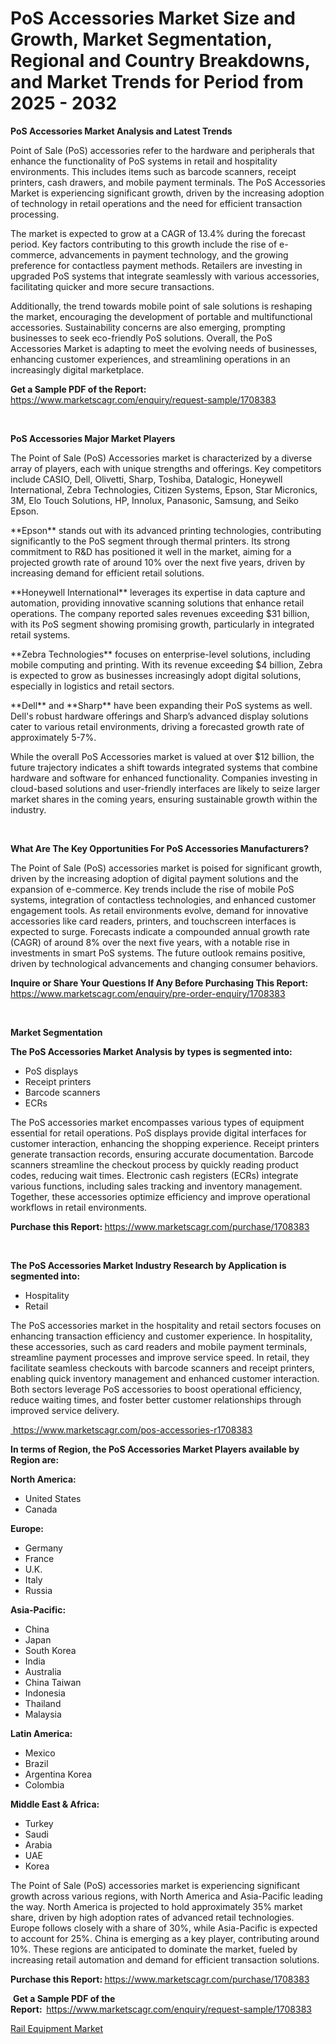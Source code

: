 <p><h1>PoS Accessories Market Size and Growth, Market Segmentation, Regional and Country Breakdowns, and Market Trends for Period from 2025 -  2032</h1></p><p><strong>PoS Accessories Market Analysis and Latest Trends</strong></p>
<p><p>Point of Sale (PoS) accessories refer to the hardware and peripherals that enhance the functionality of PoS systems in retail and hospitality environments. This includes items such as barcode scanners, receipt printers, cash drawers, and mobile payment terminals. The PoS Accessories Market is experiencing significant growth, driven by the increasing adoption of technology in retail operations and the need for efficient transaction processing.</p><p>The market is expected to grow at a CAGR of 13.4% during the forecast period. Key factors contributing to this growth include the rise of e-commerce, advancements in payment technology, and the growing preference for contactless payment methods. Retailers are investing in upgraded PoS systems that integrate seamlessly with various accessories, facilitating quicker and more secure transactions.</p><p>Additionally, the trend towards mobile point of sale solutions is reshaping the market, encouraging the development of portable and multifunctional accessories. Sustainability concerns are also emerging, prompting businesses to seek eco-friendly PoS solutions. Overall, the PoS Accessories Market is adapting to meet the evolving needs of businesses, enhancing customer experiences, and streamlining operations in an increasingly digital marketplace.</p></p>
<p><strong>Get a Sample PDF of the Report:&nbsp;</strong> <a href="https://www.marketscagr.com/enquiry/request-sample/1708383?utm_campaign=2584&utm_medium=2&utm_source=Github&utm_content=ia&utm_term=22022025&utm_id=pos-accessories">https://www.marketscagr.com/enquiry/request-sample/1708383</a></p>
<p>&nbsp;</p>
<p><strong>PoS Accessories Major Market Players</strong></p>
<p><p>The Point of Sale (PoS) Accessories market is characterized by a diverse array of players, each with unique strengths and offerings. Key competitors include CASIO, Dell, Olivetti, Sharp, Toshiba, Datalogic, Honeywell International, Zebra Technologies, Citizen Systems, Epson, Star Micronics, 3M, Elo Touch Solutions, HP, Innolux, Panasonic, Samsung, and Seiko Epson.</p><p>**Epson** stands out with its advanced printing technologies, contributing significantly to the PoS segment through thermal printers. Its strong commitment to R&D has positioned it well in the market, aiming for a projected growth rate of around 10% over the next five years, driven by increasing demand for efficient retail solutions.</p><p>**Honeywell International** leverages its expertise in data capture and automation, providing innovative scanning solutions that enhance retail operations. The company reported sales revenues exceeding $31 billion, with its PoS segment showing promising growth, particularly in integrated retail systems.</p><p>**Zebra Technologies** focuses on enterprise-level solutions, including mobile computing and printing. With its revenue exceeding $4 billion, Zebra is expected to grow as businesses increasingly adopt digital solutions, especially in logistics and retail sectors.</p><p>**Dell** and **Sharp** have been expanding their PoS systems as well. Dell's robust hardware offerings and Sharp’s advanced display solutions cater to various retail environments, driving a forecasted growth rate of approximately 5-7%.</p><p>While the overall PoS Accessories market is valued at over $12 billion, the future trajectory indicates a shift towards integrated systems that combine hardware and software for enhanced functionality. Companies investing in cloud-based solutions and user-friendly interfaces are likely to seize larger market shares in the coming years, ensuring sustainable growth within the industry.</p></p>
<p>&nbsp;</p>
<p><strong>What Are The Key Opportunities For PoS Accessories Manufacturers?</strong></p>
<p><p>The Point of Sale (PoS) accessories market is poised for significant growth, driven by the increasing adoption of digital payment solutions and the expansion of e-commerce. Key trends include the rise of mobile PoS systems, integration of contactless technologies, and enhanced customer engagement tools. As retail environments evolve, demand for innovative accessories like card readers, printers, and touchscreen interfaces is expected to surge. Forecasts indicate a compounded annual growth rate (CAGR) of around 8% over the next five years, with a notable rise in investments in smart PoS systems. The future outlook remains positive, driven by technological advancements and changing consumer behaviors.</p></p>
<p><strong>Inquire or Share Your Questions If Any Before Purchasing This Report:</strong> <a href="https://www.marketscagr.com/enquiry/pre-order-enquiry/1708383?utm_campaign=2584&utm_medium=2&utm_source=Github&utm_content=ia&utm_term=22022025&utm_id=pos-accessories">https://www.marketscagr.com/enquiry/pre-order-enquiry/1708383</a></p>
<p>&nbsp;</p>
<p><strong>Market Segmentation</strong></p>
<p><strong>The PoS Accessories Market Analysis by types is segmented into:</strong></p>
<p><ul><li>PoS displays</li><li>Receipt printers</li><li>Barcode scanners</li><li>ECRs</li></ul></p>
<p><p>The PoS accessories market encompasses various types of equipment essential for retail operations. PoS displays provide digital interfaces for customer interaction, enhancing the shopping experience. Receipt printers generate transaction records, ensuring accurate documentation. Barcode scanners streamline the checkout process by quickly reading product codes, reducing wait times. Electronic cash registers (ECRs) integrate various functions, including sales tracking and inventory management. Together, these accessories optimize efficiency and improve operational workflows in retail environments.</p></p>
<p><strong>Purchase this Report:&nbsp;</strong><a href="https://www.marketscagr.com/purchase/1708383?utm_campaign=2584&utm_medium=2&utm_source=Github&utm_content=ia&utm_term=22022025&utm_id=pos-accessories">https://www.marketscagr.com/purchase/1708383</a></p>
<p>&nbsp;</p>
<p><strong>The PoS Accessories Market Industry Research by Application is segmented into:</strong></p>
<p><ul><li>Hospitality</li><li>Retail</li></ul></p>
<p><p>The PoS accessories market in the hospitality and retail sectors focuses on enhancing transaction efficiency and customer experience. In hospitality, these accessories, such as card readers and mobile payment terminals, streamline payment processes and improve service speed. In retail, they facilitate seamless checkouts with barcode scanners and receipt printers, enabling quick inventory management and enhanced customer interaction. Both sectors leverage PoS accessories to boost operational efficiency, reduce waiting times, and foster better customer relationships through improved service delivery.</p></p>
<p><a href="https://www.marketscagr.com/pos-accessories-r1708383?utm_campaign=2584&utm_medium=2&utm_source=Github&utm_content=ia&utm_term=22022025&utm_id=pos-accessories">&nbsp;https://www.marketscagr.com/pos-accessories-r1708383</a></p>
<p><strong>In terms of Region, the PoS Accessories Market Players available by Region are:</strong></p>
<p>
    <p> <strong> North America: </strong>
        <ul>
            <li>United States</li>
            <li>Canada</li>
        </ul>
        </p> 
    <p> <strong> Europe: </strong>
        <ul>
            <li>Germany</li>
            <li>France</li>
            <li>U.K.</li>
            <li>Italy</li>
            <li>Russia</li>
        </ul>
        </p> 
    <p> <strong> Asia-Pacific: </strong>
        <ul>
            <li>China</li>
            <li>Japan</li>
            <li>South Korea</li>
            <li>India</li>
            <li>Australia</li>
            <li>China Taiwan</li>
            <li>Indonesia</li>
            <li>Thailand</li>
            <li>Malaysia</li>
        </ul>
        </p> 
    <p> <strong> Latin America: </strong>
        <ul>
            <li>Mexico</li>
            <li>Brazil</li>
            <li>Argentina Korea</li>
            <li>Colombia</li>
        </ul>
        </p> 
    <p> <strong> Middle East & Africa: </strong>
        <ul>
            <li>Turkey</li>
            <li>Saudi</li>
            <li>Arabia</li>
            <li>UAE</li>
            <li>Korea</li>
        </ul>
    </p>
    </p>
<p><p>The Point of Sale (PoS) accessories market is experiencing significant growth across various regions, with North America and Asia-Pacific leading the way. North America is projected to hold approximately 35% market share, driven by high adoption rates of advanced retail technologies. Europe follows closely with a share of 30%, while Asia-Pacific is expected to account for 25%. China is emerging as a key player, contributing around 10%. These regions are anticipated to dominate the market, fueled by increasing retail automation and demand for efficient transaction solutions.</p></p>
<p><strong>Purchase this Report: </strong><a href="https://www.marketscagr.com/purchase/1708383?utm_campaign=2584&utm_medium=2&utm_source=Github&utm_content=ia&utm_term=22022025&utm_id=pos-accessories">https://www.marketscagr.com/purchase/1708383</a></p>
<p>&nbsp;<strong>Get a Sample PDF of the Report:&nbsp;&nbsp;</strong><a href="https://www.marketscagr.com/enquiry/request-sample/1708383?utm_campaign=2584&utm_medium=2&utm_source=Github&utm_content=ia&utm_term=22022025&utm_id=pos-accessories">https://www.marketscagr.com/enquiry/request-sample/1708383</a></p>
<p><strong></strong></p>
<p><p><a href="https://github.com/tselahiara/Market-Research-Report-List-1/blob/main/rail-equipment-market.md?utm_campaign=2584&utm_medium=2&utm_source=Github&utm_content=ia&utm_term=22022025&utm_id=pos-accessories">Rail Equipment Market</a></p></p>